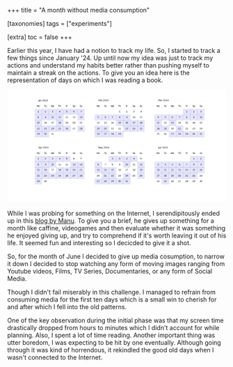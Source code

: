 +++
title = "A month without media consumption"

[taxonomies]
tags = ["experiments"]

[extra]
toc = false
+++

Earlier this year, I have had a notion to track my life. So, I started to track a few things since January '24. Up until now my idea was just to track my actions and understand my habits better rather than pushing myself to maintain a streak on the actions. To give you an idea here is the representation of days on which I was reading a book.
<div class="center">
<img src="/img/blogs/reading.png"  alt="Days spent reading">
</div>

While I was probing for something on the Internet, I serendipitously ended up in this [blog by Manu](https://manuelmoreale.com/without). To give you a brief, he gives up something for a month like caffine, videogames and then evaluate whether it was something he enjoyed giving up, and try to comprehend if it's worth leaving it out of his life. It seemed fun and interesting so I decicded to give it a shot.

So, for the month of June I decided to give up media cosumption, to narrow it down I decided to stop watching any form of moving images ranging from Youtube videos, Films, TV Series, Documentaries, or any form of Social Media.

Though I didn't fail miserably in this challenge. I managed to refrain from consuming media for the first ten days which is a small win to cherish for and after which I fell into the old patterns.

One of the key observation during the initial phase was that my screen time drastically dropped from hours to minutes which I didn't account for while planning. Also, I spent a lot of time reading. Another important thing was utter boredom, I was expecting to be hit by one eventually. Although going through it was kind of horrendous, it rekindled the good old days when I wasn't connected to the Internet. 

